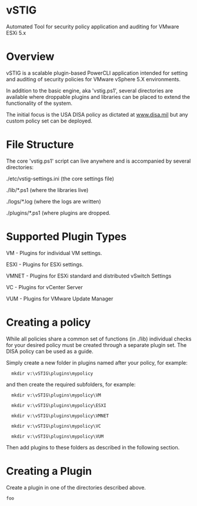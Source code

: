 vSTIG
=====

Automated Tool for security policy application and auditing for VMware ESXi 5.x

Overview
=====

vSTIG is a scalable plugin-based PowerCLI application intended for setting and auditing of security policies for
VMware vSphere 5.X environments.

In addition to the basic engine, aka 'vstig.ps1', several directories are available where droppable plugins and
libraries can be placed to extend the functionality of the system.

The initial focus is the USA DISA policy as dictated at www.disa.mil but any custom policy set can be deployed.

File Structure
======

The core 'vstig.ps1' script can live anywhere and is accompanied by several directories:

./etc/vstig-settings.ini (the core settings file)

./lib/*.ps1 (where the libraries live)

./logs/*.log (where the logs are written)

./plugins/*.ps1 (where plugins are dropped.

Supported Plugin Types
=====

VM - Plugins for individual VM settings.

ESXI - Plugins for ESXi settings.

VMNET - Plugins for ESXi standard and distributed vSwitch Settings

VC - Plugins for vCenter Server

VUM - Plugins for VMware Update Manager


Creating a policy
=====

While all policies share a common set of functions (in ./lib) individual checks for your desired policy must be created
through a separate plugin set.  The DISA policy can be used as a guide.

Simply create a new folder in plugins named after your policy, for example:

```  mkdir v:\vSTIG\plugins\mypolicy```

and then create the required subfolders, for example:
```
  mkdir v:\vSTIG\plugins\mypolicy\VM
  
  mkdir v:\vSTIG\plugins\mypolicy\ESXI
  
  mkdir v:\vSTIG\plugins\mypolicy\VMNET
  
  mkdir v:\vSTIG\plugins\mypolicy\VC
  
  mkdir v:\vSTIG\plugins\mypolicy\VUM
```  
  
Then add plugins to these folders as described in the following section.


Creating a Plugin
======

Create a plugin in one of the directories described above.  

```foo```

